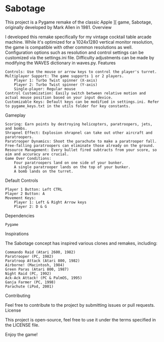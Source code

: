 # Sabotage

This project is a Pygame remake of the classic Apple ][ game, Sabotage, originally developed by Mark Allen in 1981.
Overview

I developed this remake specifically for my vintage cocktail table arcade machine. While it's optimized for a 1024x1280 vertical monitor resolution, the game is compatible with other common resolutions as well. Configuration options such as resolution and control settings can be customized via the settings.ini file. Difficulty adjustments can be made by modifying the WAVES dictionary in waves.py.
Features

    Controls: Use the mouse or arrow keys to control the player's turret.
    Multiplayer Support: The game supports 1 or 2 players.
        Player 1: Turbo Twist spinner (X-axis)
        Player 2: Turbo Twist spinner (Y-axis)
        Single-player: Regular mouse
    Control Customization: Easily switch between relative motion and actual mouse position based on your input device.
    Customizable Keys: Default keys can be modified in settings.ini. Refer to pygame_keys.txt in the utils folder for key constants.

Gameplay

    Scoring: Earn points by destroying helicopters, paratroopers, jets, and bombs.
    Shrapnel Effect: Explosion shrapnel can take out other aircraft and paratroopers.
    Paratrooper Dynamics: Shoot the parachute to make a paratrooper fall. Free-falling paratroopers can eliminate those already on the ground.
    Resource Management: Every bullet fired subtracts from your score, so aim and accuracy are crucial.
    Game Over Conditions:
        Four paratroopers land on one side of your bunker.
        A single paratrooper lands on the top of your bunker.
        A bomb lands on the turret.

Default Controls

    Player 1 Button: Left CTRL
    Player 2 Button: A
    Movement Keys:
        Player 1: Left & Right Arrow keys
        Player 2: D & G

Dependencies

    Pygame

Inspirations

The Sabotage concept has inspired various clones and remakes, including:

    Commando Raid (Atari 2600, 1982)
    Paratrooper (PC, 1982)
    Paratroop Attack (Atari 800, 1982)
    Airborne! (Macintosh, 1984)
    Green Paras (Atari 800, 1987)
    Night Raid (PC, 1992)
    Ack-Ack Attack! (PC & PalmOS, 1995)
    Ganja Farmer (PC, 1998)
    Parachute (iPod, 2001)

Contributing

Feel free to contribute to the project by submitting issues or pull requests.
License

This project is open-source, feel free to use it under the terms specified in the LICENSE file.

Enjoy the game!
